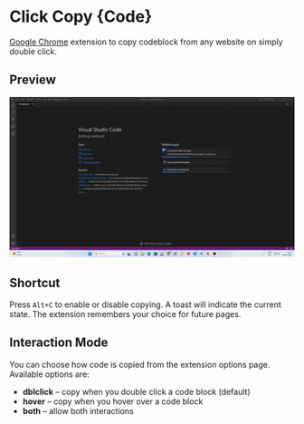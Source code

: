 # Click Copy {Code}

[Google Chrome](https://chrome.google.com/webstore/detail/click-copy-%7Bcode%7D/kjbnobdekbdpankopjnpjklfgklhcjeo) extension to copy codeblock from any website on simply double click. 

## Preview

![Preview of how plugin works](preview.gif)

## Shortcut

Press `Alt+C` to enable or disable copying. A toast will indicate the current state.
The extension remembers your choice for future pages.

## Interaction Mode

You can choose how code is copied from the extension options page. Available options are:

* **dblclick** – copy when you double click a code block (default)
* **hover** – copy when you hover over a code block
* **both** – allow both interactions
